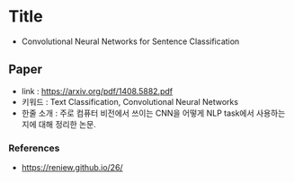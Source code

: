﻿# Title
- Convolutional Neural Networks for Sentence Classification
## Paper

- link : https://arxiv.org/pdf/1408.5882.pdf
- 키워드 : Text Classification, Convolutional Neural Networks
- 한줄 소개 : 주로 컴퓨터 비전에서 쓰이는 CNN을 어떻게 NLP task에서 사용하는지에 대해 정리한 논문. 

### References
 - https://reniew.github.io/26/

